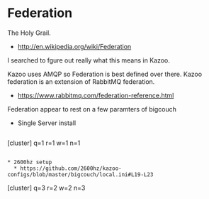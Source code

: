 # Federation

The Holy Grail.

* http://en.wikipedia.org/wiki/Federation

I searched to fgure out really what this means in Kazoo.

Kazoo uses AMQP so Federation is best defined over there.  Kazoo federation is an extension of RabbitMQ federation.

* https://www.rabbitmq.com/federation-reference.html

Federation appear to rest on a few paramters of bigcouch
* Single Server install
  ```
[cluster]
q=1
r=1
w=1
n=1
```

* 2600hz setup
  * https://github.com/2600hz/kazoo-configs/blob/master/bigcouch/local.ini#L19-L23

  ```
[cluster]
q=3
r=2
w=2
n=3
```
